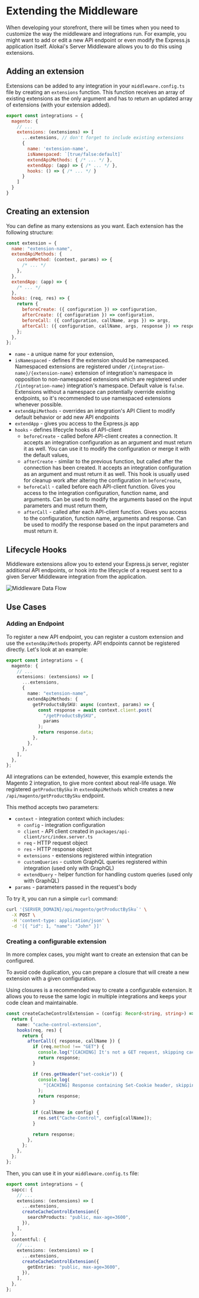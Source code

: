 # Extending the Middleware

When developing your storefront, there will be times when you need to customize the way the middleware and integrations run. For example, you might want to add or edit a new API endpoint or even modify the Express.js application itself. Alokai's Server Middleware allows you to do this using extensions.

## Adding an extension

Extensions can be added to any integration in your `middleware.config.ts` file by creating an `extensions` function. This function receives an array of existing extensions as the only argument and has to return an updated array of extensions (with your extension added).

```js
export const integrations = {
  magento: {
    // ...
    extensions: (extensions) => [
      ...extensions, // don't forget to include existing extensions
      {
        name: 'extension-name',
        isNamespaced: `[true/false:default]`
        extendApiMethods: { /* ... */ },
        extendApp: (app) => { /* ... */ },
        hooks: () => { /* ... */ }
      }
    ]
  }
}
```

## Creating an extension

You can define as many extensions as you want. Each extension has the following structure:

```js
const extension = {
  name: "extension-name",
  extendApiMethods: {
    customMethod: (context, params) => {
      /* ... */
    },
  },
  extendApp: (app) => {
    /* ... */
  },
  hooks: (req, res) => {
    return {
      beforeCreate: ({ configuration }) => configuration,
      afterCreate: ({ configuration }) => configuration,
      beforeCall: ({ configuration, callName, args }) => args,
      afterCall: ({ configuration, callName, args, response }) => response,
    };
  },
};
```

- `name` - a unique name for your extension,
- `isNamespaced` - defines if the extension should be namespaced. Namespaced extensions are registered under `/{integration-name}/{extension-name}` extension of integration's namespace in opposition to non-namespaced extensions which are registered under `/{integration-name}` integration's namespace. Default value is `false`. Extensions without a namespace can potentially override existing endpoints, so it's recommended to use namespaced extensions whenever possible.
- `extendApiMethods` - overrides an integration's API Client to modify default behavior or add new API endpoints
- `extendApp` - gives you access to the Express.js app
- `hooks` - defines lifecycle hooks of API-client
  - `beforeCreate` - called before API-client creates a connection. It accepts an integration configuration as an argument and must return it as well. You can use it to modify the configuration or merge it with the default values,
  - `afterCreate` - similar to the previous function, but called after the connection has been created. It accepts an integration configuration as an argument and must return it as well. This hook is usually used for cleanup work after altering the configuration in `beforeCreate`,
  - `beforeCall` - called before each API-client function. Gives you access to the integration configuration, function name, and arguments. Can be used to modify the arguments based on the input parameters and must return them,
  - `afterCall` - called after each API-client function. Gives you access to the configuration, function name, arguments and response. Can be used to modify the response based on the input parameters and must return it.

## Lifecycle Hooks

Middleware extensions allow you to extend your Express.js server, register additional API endpoints, or hook into the
lifecycle of a request sent to a given Server Middleware integration from the application.

<img alt="Middleware Data Flow" src="../img/extensions/data-flow.svg" class="mx-auto" />

## Use Cases

### Adding an Endpoint

To register a new API endpoint, you can register a custom extension and use the `extendApiMethods` property. API
endpoints cannot be registered directly. Let's look at an example:

```ts
export const integrations = {
  magento: {
    // ...
    extensions: (extensions) => [
      ...extensions,
      {
        name: "extension-name",
        extendApiMethods: {
          getProductsBySKU: async (context, params) => {
            const response = await context.client.post(
              "/getProductsBySKU",
              params
            );
            return response.data;
          },
        },
      },
    ],
  },
};
```

All integrations can be extended, however, this example extends the Magento 2 integration, to give more context about real-life usage. We registered `getProductBySku` in `extendApiMethods` which creates a new `/api/magento/getProductBySku` endpoint.

This method accepts two parameters:

- `context` - integration context which includes:
  - `config` - integration configuration
  - `client` - API client created in `packages/api-client/src/index.server.ts`
  - `req` - HTTP request object
  - `res` - HTTP response object
  - `extensions` - extensions registered within integration
  - `customQueries` - custom GraphQL queries registered within integration (used only with GraphQL)
  - `extendQuery` - helper function for handling custom queries (used only with GraphQL)
- `params` - parameters passed in the request's body

To try it, you can run a simple `curl` command:

```bash
curl '{SERVER_DOMAIN}/api/magento/getProductBySku`' \
  -X POST \
  -H 'content-type: application/json' \
  -d '[{ "id": 1, "name": "John" }]'
```

### Creating a configurable extension

In more complex cases, you might want to create an extension that can be configured.

To avoid code duplication, you can prepare a closure that will create a new extension with a given configuration.

Using closures is a recommended way to create a configurable extension. It allows you to reuse the same logic in multiple integrations and keeps your code clean and maintainable.

```ts
const createCacheControlExtension = (config: Record<string, string>) => {
  return {
    name: "cache-control-extension",
    hooks(req, res) {
      return {
        afterCall({ response, callName }) {
          if (req.method !== "GET") {
            console.log("[CACHING] It's not a GET request, skipping caching");
            return response;
          }

          if (res.getHeader("set-cookie")) {
            console.log(
              "[CACHING] Response containing Set-Cookie header, skipping caching"
            );
            return response;
          }

          if (callName in config) {
            res.set("Cache-Control", config[callName]);
          }

          return response;
        },
      };
    },
  };
};
```

Then, you can use it in your `middleware.config.ts` file:

```ts
export const integrations = {
  sapcc: {
    // ...
    extensions: (extensions) => [
      ...extensions,
      createCacheControlExtension({
        searchProducts: "public, max-age=3600",
      }),
    ],
  },
  contentful: {
    // ...
    extensions: (extensions) => [
      ...extensions,
      createCacheControlExtension({
        getEntries: "public, max-age=3600",
      }),
    ],
  },
};
```
